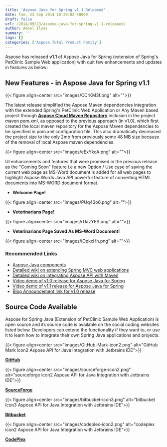 ```yaml
---
title: 'Aspose Java for Spring v1.1 Released'
date: Tue, 23 Sep 2014 10:29:02 +0000
draft: false
url: /2014/09/23/aspose-java-for-spring-v1.1-released/
author: Adeel Ilyas
summary: ''
tags: []
categories: ['Aspose.Total Product Family']
---
```


Aspose has released **v1.1** of Aspose Java for Spring (extension of Spring's PetClinic Sample Web application) with quit few enhancements and updates in features as below:

## New Features - in Aspose Java for Spring v1.1



{{< figure align=center src="images/CCrKM3f.png" alt="">}}


The latest release simplified the Aspose Maven dependencies integration with the extended Spring's PetClinic Web Application or Any Maven based project through **[Aspose Cloud Maven Repository][1]** inclusion in the project maven pom.xml, as opposed to the previous approach (in v1.0), which first created the local maven repository for the Aspose Maven dependencies to be specified in pom.xml configuration file. This also dramatically decreased the project size to the only 2mb from previously some 48 MB size because of the removal of local Aspose maven dependencies.



{{< figure align=center src="images/eExYkcA.png" alt="">}}


UI enhancements and features that were promised in the previous release as the "Coming Soon" feature i.e a new Option / Use case of saving the current web page as MS-Word document is added for all web pages to highlight Aspose.Words Java API powerful feature of converting HTML documents into MS-WORD document format.

*   **Welcome Page!**



{{< figure align=center src="images/PUq43o6.png" alt="">}}


*   **Veterinarians Page!**



{{< figure align=center src="images/rUazYES.png" alt="">}}


*   **Veterinarians Page Saved As MS-Word Document!**



{{< figure align=center src="images/IOpkxHh.png" alt="">}}


### Recommended Links

*   [Aspose Java components][2]
*   [Detailed wiki on extending Spring MVC web applications][3]
*   [Detailed wiki on integrating Aspose API with Maven][4]
*   [Video demo of v1.0 release for Aspose Java for Spring][5]
*   [Video demo of v1.1 release for Aspose Java for Spring][6]
*   [Blog Announcement link for v1.0 release][7]

## Source Code Available

Aspose for Spring Java (Extension of PetClinic Sample Web Application) is open source and its source code is available on the social coding websites listed below. Developers can extend the functionality if they want to, or use it to learn how to integrate their own Spring Java applications and projects.



{{< figure align=center src="images/GitHub-Mark-icon2.png" alt="GitHub Mark icon2 Aspose API for Java Integration with Jetbrains IDE">}}


**[GitHub][8]**



{{< figure align=center src="images/sourceforge-icon2.png" alt="sourceforge icon2 Aspose API for Java Integration with Jetbrains IDE">}}


**[SourceForge][9]**



{{< figure align=center src="images/bitbucket-icon3.png" alt="bitbucket icon3 Aspose API for Java Integration with Jetbrains IDE">}}


**[Bitbucket][10]**



{{< figure align=center src="images/codeplex-icon2.png" alt="codeplex icon2 Aspose API for Java Integration with Jetbrains IDE">}}


**[CodePlex][11]**




[1]: https://repository.aspose.com/webapp/
[2]: https://docs.aspose.com/
[3]: https://docs.aspose.com/
[4]: https://docs.aspose.com/
[5]: https://www.youtube.com/watch?v=GLujBd6gq_Y&feature=youtu.be
[6]: http://youtu.be/PBAqpJzmlTI
[7]: https://blog.aspose.com/2014/06/18/aspose-for-java-integration-with-spring-framework/
[8]: http://goo.gl/LbNCfy
[9]: http://goo.gl/k9rEgC
[10]: http://goo.gl/vJyN3o
[11]: http://goo.gl/PEyuIB




